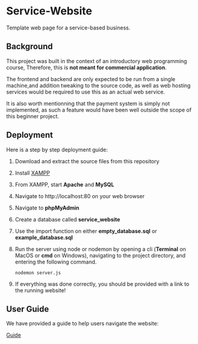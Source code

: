 # Service-Website
Template web page for a service-based business.


## Background
This project was built in the context of an introductory web programming course, Therefore,
this is **not meant for commercial application**.

The frontend and backend are only expected to be run from a single machine,and addition tweaking
to the source code, as well as web hosting services would be required to use this as an actual
web service.

It is also worth mentionning that the payment system is simply not implemented, as such a feature
would have been well outside the scope of this beginner project.


## Deployment
Here is a step by step deployment guide:

1. Download and extract the source files from this repository

1. Install [XAMPP](https://www.apachefriends.org/download.html)
  
2. From XAMPP, start **Apache** and **MySQL**

3. Navigate to http://localhost:80 on your web browser

4. Navigate to **phpMyAdmin**

5. Create a database called **service_website**

6. Use the import function on either **empty_database.sql** or **example_database.sql**


7. Run the server using node or nodemon by opening a cli (**Terminal** on MacOS or **cmd** on Windows),
   navigating to the project directory, and entering the following command.

   ```nodemon server.js```

8. If everything was done correctly, you should be provided with a link to the running website!


## User Guide
We have provided a guide to help users navigate the website:

[Guide](https://github.com/JemJemGermanie/Service-Website/blob/main/Deliverables/User%20Guide.pdf)

